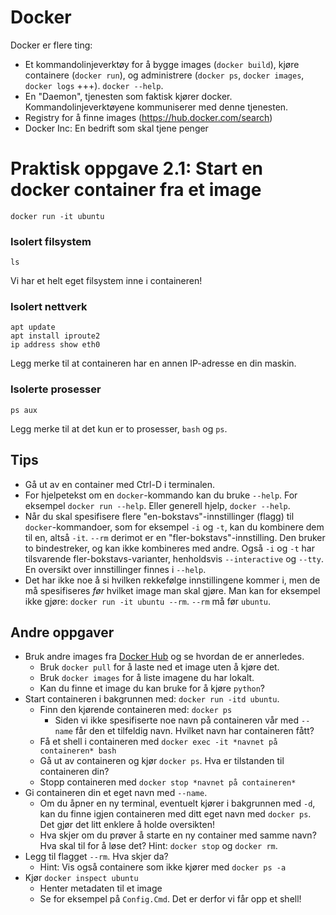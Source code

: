 # Docker
Docker er flere ting:
- Et kommandolinjeverktøy for å bygge images (`docker build`), kjøre containere (`docker run`), og administrere (`docker ps`, `docker images`, `docker logs` +++). `docker --help`.
- En "Daemon", tjenesten som faktisk kjører docker. Kommandolinjeverktøyene kommuniserer med denne tjenesten.
- Registry for å finne images (https://hub.docker.com/search)
- Docker Inc: En bedrift som skal tjene penger

# Praktisk oppgave 2.1: Start en docker container fra et image

```
docker run -it ubuntu
```

### Isolert filsystem
```
ls
```
Vi har et helt eget filsystem inne i containeren!

### Isolert nettverk
```
apt update
apt install iproute2
ip address show eth0
```

Legg merke til at containeren har en annen IP-adresse en din maskin.

### Isolerte prosesser
```
ps aux
```

Legg merke til at det kun er to prosesser, `bash` og `ps`.

## Tips
- Gå ut av en container med Ctrl-D i terminalen.
- For hjelpetekst om en `docker`-kommando kan du bruke `--help`. For eksempel `docker run --help`. Eller generell hjelp, `docker --help`.
- Når du skal spesifisere flere "en-bokstavs"-innstillinger (flagg) til `docker`-kommandoer, som for eksempel `-i` og `-t`, kan du kombinere dem til en, altså `-it`. `--rm` derimot er en "fler-bokstavs"-innstilling. Den bruker to bindestreker, og kan ikke kombineres med andre. Også `-i` og `-t` har tilsvarende fler-bokstavs-varianter, henholdsvis `--interactive` og `--tty`. En oversikt over innstillinger finnes i `--help`.
- Det har ikke noe å si hvilken rekkefølge innstillingene kommer i, men de må spesifiseres *før* hvilket image man skal gjøre. Man kan for eksempel ikke gjøre: `docker run -it ubuntu --rm`. `--rm` må før `ubuntu`.

## Andre oppgaver
- Bruk andre images fra [Docker Hub](https://hub.docker.com/search) og se hvordan de er annerledes.
  - Bruk `docker pull` for å laste ned et image uten å kjøre det.
  - Bruk `docker images` for å liste imagene du har lokalt.
  - Kan du finne et image du kan bruke for å kjøre `python`?
- Start containeren i bakgrunnen med: `docker run -itd ubuntu`.
  - Finn den kjørende containeren med: `docker ps`
    - Siden vi ikke spesifiserte noe navn på containeren vår med `--name` får den et tilfeldig navn. Hvilket navn har containeren fått?
  - Få et shell i containeren med `docker exec -it *navnet på containeren* bash`
  - Gå ut av containeren og kjør `docker ps`. Hva er tilstanden til containeren din?
  - Stopp containeren med `docker stop *navnet på containeren*`
- Gi containeren din et eget navn med `--name`.
  - Om du åpner en ny terminal, eventuelt kjører i bakgrunnen med `-d`, kan du finne igjen containeren med ditt eget navn med `docker ps`. Det gjør det litt enklere å holde oversikten!
  - Hva skjer om du prøver å starte en ny container med samme navn? Hva skal til for å løse det? Hint: `docker stop` og `docker rm`.
- Legg til flagget `--rm`. Hva skjer da?
  - Hint: Vis også containere som ikke kjører med `docker ps -a`
- Kjør `docker inspect ubuntu`
  - Henter metadaten til et image
  - Se for eksempel på `Config.Cmd`. Det er derfor vi får opp et shell!

